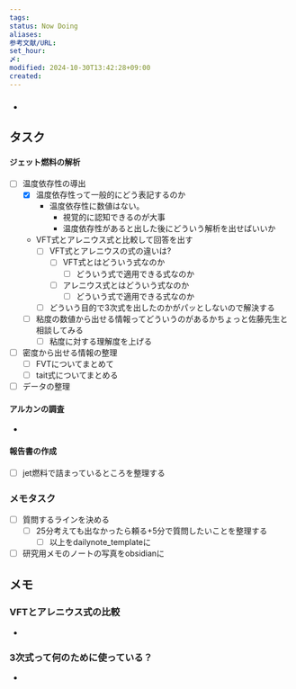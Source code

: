 ```yaml
---
tags: 
status: Now Doing
aliases: 
参考文献/URL: 
set_hour: 
〆: 
modified: 2024-10-30T13:42:28+09:00
created: 
---
```

### 
- 
## タスク
#### ジェット燃料の解析
- [ ] 温度依存性の導出
	- [x] 温度依存性って一般的にどう表記するのか
		- 温度依存性に数値はない。
			- 視覚的に認知できるのが大事
			- 温度依存性があると出した後にどういう解析を出せばいいか
	- VFT式とアレニウス式と比較して回答を出す
		- [ ] VFT式とアレニウスの式の違いは?
			- [ ] VFT式とはどういう式なのか
				- [ ] どういう式で適用できる式なのか
			- [ ] アレニウス式とはどういう式なのか
				- [ ] どういう式で適用できる式なのか
		- [ ] どういう目的で3次式を出したのかがパッとしないので解決する
	- [ ] 粘度の数値から出せる情報ってどういうのがあるかちょっと佐藤先生と相談してみる
		- [ ] 粘度に対する理解度を上げる
- [ ] 密度から出せる情報の整理
	- [ ] FVTについてまとめて
	- [ ] tait式についてまとめる
- [ ] データの整理
#### アルカンの調査
- 
#### 報告書の作成
- [ ] jet燃料で詰まっているところを整理する



### メモタスク
- [ ] 質問するラインを決める
	- [ ] 25分考えても出なかったら頼る+5分で質問したいことを整理する
		- [ ] 以上をdailynote_templateに
- [ ] 研究用メモのノートの写真をobsidianに

## メモ
### VFTとアレニウス式の比較
- 
### 3次式って何のために使っている？
- 